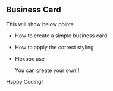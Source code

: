 

## Business Card

This will show below points

- How to create a simple business card 
- How to apply the correct styling
- Flexbox use

	You can create your own!! 

Happy Coding!
